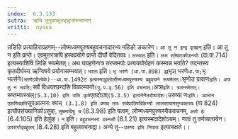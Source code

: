 ```yaml
---
index:  6.3.133
sutra:  ऋचि तुनुघमक्षुतङ्कुत्रोरुष्याणाम्
vritti:  nyasa
---
```


तङिति प्रत्याहिराग्रहणम्--लोष्मध्यमपुरुषबहुवचनादारभ्य महिङो ङकारेण। `आ तू न इन्द्र वृत्रहन्` इति। आ तु न इति प्राप्ते। एवमुत्तरत्रापि ह्रस्वप्रयोगे प्राप्ते दीर्घो वेदितव्यः। `लस्यात्` इति। `लस श्लेषणक्रीडनयोः` (दा.पा.714) इत्यस्याशिषि लिङि रूपमेतत्। अथ घग्रहणेनात्र तरप्तमपोः प्रत्यययोर्ग्रहणं कस्मान्न भवति? तदन्तस्य कृतदीर्घस्य ऋग्विषये प्रयोगासम्भवात्। `भरता` इति। `भृ भरणे (धा.पा.898) झ्र्`भृञ् भरणे` धा.पा; `भृ भर्त्सने` (भरणेऽपीत्येके)--धा.पा.1492ट इत्यस्माद्धातोर्लोण्मध्यमपुरुषस्य बहुवचने रूयमेतत्। `श्रृणोत ग्रावाणः` इति। अत्र तु न भवति; `सर्वे विधयश्छन्दसि विकल्प्यन्ते` (पु.प.वृ.56) इति वचनात्। `अत्रा` इति। त्रलन्तमेतत्। `सप्तम्यास्त्रल्` (5.3.10) इति त्रलि कृते `एतदोऽश्` (5.3.5) इत्यनेनैतदोशादेशः। `उरुष्या णः` इति। आत्मन उरुमिच्छति `सुपआत्मनः क्यच्` (3.1.8) इति क्यच् ततः सर्वप्रातिपदिकेभ्यो लालसायामसुग्वक्तव्यः` (वा 824) इत्यौपसंख्यानिकोऽसुक्, `सुषमादिषु च` (8.3.98) इति षत्वम्, लोण्मध्यमपुरुषस्यैकवचनम्, `अतो हेः` (6.4.105) इति हेर्लुक्। `न` इति। `बहुवचनस्य वस्नसौ` (8.1.21) इत्यस्मदादेशोऽयम्। णत्वं तु वर्णव्यत्ययेन। `उपसर्गाद्बहुलम्` (8.4.28) इति बहुलवचनाद्वा। अन्ये तु--`उरुष्य इति निपातः` इत्याचक्षते।।

